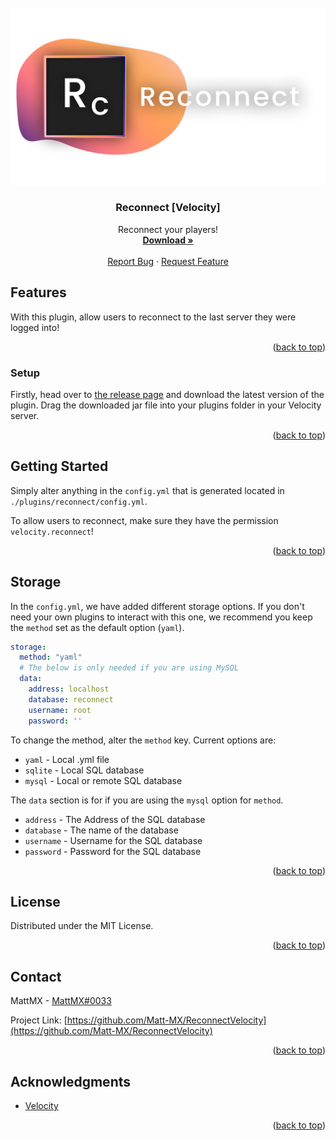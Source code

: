 <div id="top"></div>
<!--
*** Thanks for checking out the Best-README-Template. If you have a suggestion
*** that would make this better, please fork the repo and create a pull request
*** or simply open an issue with the tag "enhancement".
*** Don't forget to give the project a star!
*** Thanks again! Now go create something AMAZING! :D
-->



<!-- PROJECT SHIELDS -->
<!--
*** I'm using markdown "reference style" links for readability.
*** Reference links are enclosed in brackets [ ] instead of parentheses ( ).
*** See the bottom of this document for the declaration of the reference variables
*** for contributors-url, forks-url, etc. This is an optional, concise syntax you may use.
*** https://www.markdownguide.org/basic-syntax/#reference-style-links
-->

[comment]: <> ([![Contributors][contributors-shield]][contributors-url])

[comment]: <> ([![Forks][forks-shield]][forks-url])

[comment]: <> ([![Stargazers][stars-shield]][stars-url])

[comment]: <> ([![Issues][issues-shield]][issues-url])

[comment]: <> ([![MIT License][license-shield]][license-url])

[comment]: <> ([![LinkedIn][linkedin-shield]][linkedin-url])



<!-- PROJECT LOGO -->
<br />
<div align="center">
  <a href="img/rc_banner.png">
    <img src="img/rc_banner.png" alt="Logo" width="512">
  </a>

<h3 align="center">Reconnect [Velocity]</h3>

  <p align="center">
    Reconnect your players!
    <br />
    <a href="https://github.com/Matt-MX/ReconnectVelocity/releases"><strong>Download »</strong></a>
    <br />
    <br />
    <a href="https://github.com/Matt-MX/ReconnectVelocity/issues">Report Bug</a>
    ·
    <a href="https://github.com/Matt-MX/ReconnectVelocity/issues">Request Feature</a>
  </p>
</div>

<!-- ABOUT THE PROJECT -->
## Features

[comment]: <> ([![Product Name Screen Shot][product-screenshot]]&#40;https://example.com&#41;)

With this plugin, allow users to reconnect to the last server they were logged into!

<p align="right">(<a href="#top">back to top</a>)</p>

### Setup

Firstly, head over to [the release page](https://github.com/Matt-MX/ReconnectVelocity/releases) and
download the latest version of the plugin. Drag the downloaded jar file into your
plugins folder in your Velocity server.


<p align="right">(<a href="#top">back to top</a>)</p>



<!-- GETTING STARTED -->
## Getting Started

Simply alter anything in the `config.yml` that is generated located in `./plugins/reconnect/config.yml`.

To allow users to reconnect, make sure they have the permission `velocity.reconnect`!

<p align="right">(<a href="#top">back to top</a>)</p>

<!-- Storage -->
## Storage

In the `config.yml`, we have added different storage options. If you don't need your 
own plugins to interact with this one, we recommend you keep the `method` set as the default
option (`yaml`).

```yml
storage:
  method: "yaml"
  # The below is only needed if you are using MySQL
  data:
    address: localhost
    database: reconnect
    username: root
    password: ''
```

To change the method, alter the `method` key. Current options are:

- `yaml` - Local .yml file
- `sqlite` - Local SQL database
- `mysql` - Local or remote SQL database

The `data` section is for if you are using the `mysql` option for `method`.

- `address` - The Address of the SQL database
- `database` - The name of the database
- `username` - Username for the SQL database
- `password` - Password for the SQL database

<p align="right">(<a href="#top">back to top</a>)</p>

<!-- LICENSE -->
## License

Distributed under the MIT License.

<p align="right">(<a href="#top">back to top</a>)</p>



<!-- CONTACT -->
## Contact

MattMX - [MattMX#0033](https://discord.gg)

Project Link: [https://github.com/Matt-MX/ReconnectVelocity](https://github.com/Matt-MX/ReconnectVelocity)

<p align="right">(<a href="#top">back to top</a>)</p>



<!-- ACKNOWLEDGMENTS -->
## Acknowledgments

* [Velocity](https://velocitypowered.com/)

<p align="right">(<a href="#top">back to top</a>)</p>



<!-- MARKDOWN LINKS & IMAGES -->
<!-- https://www.markdownguide.org/basic-syntax/#reference-style-links -->

[comment]: <> ([contributors-shield]: https://img.shields.io/github/contributors/othneildrew/Best-README-Template.svg?style=for-the-badge)

[comment]: <> ([contributors-url]: https://github.com/othneildrew/Best-README-Template/graphs/contributors)

[comment]: <> ([forks-shield]: https://img.shields.io/github/forks/othneildrew/Best-README-Template.svg?style=for-the-badge)

[comment]: <> ([forks-url]: https://github.com/othneildrew/Best-README-Template/network/members)

[comment]: <> ([stars-shield]: https://img.shields.io/github/stars/othneildrew/Best-README-Template.svg?style=for-the-badge)

[comment]: <> ([stars-url]: https://github.com/othneildrew/Best-README-Template/stargazers)

[comment]: <> ([issues-shield]: https://img.shields.io/github/issues/othneildrew/Best-README-Template.svg?style=for-the-badge)

[comment]: <> ([issues-url]: https://github.com/othneildrew/Best-README-Template/issues)

[comment]: <> ([license-shield]: https://img.shields.io/github/license/othneildrew/Best-README-Template.svg?style=for-the-badge)

[comment]: <> ([license-url]: https://github.com/othneildrew/Best-README-Template/blob/master/LICENSE.txt)

[comment]: <> ([linkedin-shield]: https://img.shields.io/badge/-LinkedIn-black.svg?style=for-the-badge&logo=linkedin&colorB=555)

[comment]: <> ([linkedin-url]: https://linkedin.com/in/othneildrew)

[comment]: <> ([product-screenshot]: images/screenshot.png)
